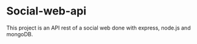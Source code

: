 # Social-web-api

This project is an API rest of a social web done with express, node.js and mongoDB.
